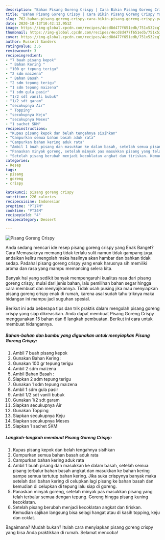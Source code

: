 ```yaml
---
description: "Bahan Pisang Goreng Crispy | Cara Bikin Pisang Goreng Crispy Yang Mudah Dan Praktis"
title: "Bahan Pisang Goreng Crispy | Cara Bikin Pisang Goreng Crispy Yang Mudah Dan Praktis"
slug: 762-bahan-pisang-goreng-crispy-cara-bikin-pisang-goreng-crispy-yang-mudah-dan-praktis
date: 2020-10-13T10:42:13.951Z
image: https://img-global.cpcdn.com/recipes/4ecd8d477f651edb/751x532cq70/pisang-goreng-crispy-foto-resep-utama.jpg
thumbnail: https://img-global.cpcdn.com/recipes/4ecd8d477f651edb/751x532cq70/pisang-goreng-crispy-foto-resep-utama.jpg
cover: https://img-global.cpcdn.com/recipes/4ecd8d477f651edb/751x532cq70/pisang-goreng-crispy-foto-resep-utama.jpg
author: Russell Sanders
ratingvalue: 3.6
reviewcount: 3
recipeingredient:
- "7 buah pisang kepok"
- " Bahan Kering "
- "100 gr tepung terigu"
- "2 sdm maizena"
- " Bahan Basah "
- "2 sdm tepung terigu"
- "1 sdm tepung maizena"
- "1 sdm gula pasir"
- "1/2 sdt vanili bubuk"
- "1/2 sdt garam"
- "secukupnya Air"
- " Topping"
- "secukupnya Keju"
- "secukupnya Meses"
- "1 sachet SKM"
recipeinstructions:
- "Kupas pisang kepok dan belah tengahnya sisihkan"
- "Campurkan semua bahan basah aduk rata"
- "Campurkan bahan kering aduk rata"
- "Ambil 1 buah pisang dan masukkan ke dalam basah, setelah semua pisang terbalur bahan basah angkat dan masukkan ke bahan kering sampe semua tertutup bahan kering. Jika suka crispynya banyak maka setelah dari bahan kering di celupkan lagi pisang ke bahan basah dan kemudian di celupkan di tepung lalu siap di goreng."
- "Panaskan minyak goreng, setelah minyak pas masukkan pisang yang telah terbalur semua dengan tepung. Goreng hingga pisang kuning kecoklatan."
- "Setelah pisang berubah menjadi kecoklatan angkat dan tiriskan. Kemudian sajikan langsung bisa selagi hangat atau di kasih topping, keju dan coklat."
categories:
- Resep
tags:
- pisang
- goreng
- crispy

katakunci: pisang goreng crispy 
nutrition: 226 calories
recipecuisine: Indonesian
preptime: "PT17M"
cooktime: "PT34M"
recipeyield: "4"
recipecategory: Dessert

---
```



![Pisang Goreng Crispy](https://img-global.cpcdn.com/recipes/4ecd8d477f651edb/751x532cq70/pisang-goreng-crispy-foto-resep-utama.jpg)

Anda sedang mencari ide resep pisang goreng crispy yang Enak Banget? Cara Memasaknya memang tidak terlalu sulit namun tidak gampang juga. andaikan keliru mengolah maka hasilnya akan hambar dan bahkan tidak sedap. Padahal pisang goreng crispy yang enak harusnya sih memiliki aroma dan rasa yang mampu memancing selera kita.



Banyak hal yang sedikit banyak mempengaruhi kualitas rasa dari pisang goreng crispy, mulai dari jenis bahan, lalu pemilihan bahan segar hingga cara membuat dan menyajikannya. Tidak usah pusing jika mau menyiapkan pisang goreng crispy enak di rumah, karena asal sudah tahu triknya maka hidangan ini mampu jadi suguhan spesial.


Berikut ini ada beberapa tips dan trik praktis dalam mengolah pisang goreng crispy yang siap dikreasikan. Anda dapat membuat Pisang Goreng Crispy menggunakan 15 bahan dan 6 langkah pembuatan. Berikut ini cara untuk membuat hidangannya.

<!--inarticleads1-->

##### Bahan-bahan dan bumbu yang digunakan untuk menyiapkan Pisang Goreng Crispy:

1. Ambil 7 buah pisang kepok
1. Gunakan  Bahan Kering :
1. Gunakan 100 gr tepung terigu
1. Ambil 2 sdm maizena
1. Ambil  Bahan Basah :
1. Siapkan 2 sdm tepung terigu
1. Gunakan 1 sdm tepung maizena
1. Ambil 1 sdm gula pasir
1. Ambil 1/2 sdt vanili bubuk
1. Gunakan 1/2 sdt garam
1. Siapkan secukupnya Air
1. Gunakan  Topping
1. Siapkan secukupnya Keju
1. Siapkan secukupnya Meses
1. Siapkan 1 sachet SKM




<!--inarticleads2-->

##### Langkah-langkah membuat Pisang Goreng Crispy:

1. Kupas pisang kepok dan belah tengahnya sisihkan
1. Campurkan semua bahan basah aduk rata
1. Campurkan bahan kering aduk rata
1. Ambil 1 buah pisang dan masukkan ke dalam basah, setelah semua pisang terbalur bahan basah angkat dan masukkan ke bahan kering sampe semua tertutup bahan kering. Jika suka crispynya banyak maka setelah dari bahan kering di celupkan lagi pisang ke bahan basah dan kemudian di celupkan di tepung lalu siap di goreng.
1. Panaskan minyak goreng, setelah minyak pas masukkan pisang yang telah terbalur semua dengan tepung. Goreng hingga pisang kuning kecoklatan.
1. Setelah pisang berubah menjadi kecoklatan angkat dan tiriskan. Kemudian sajikan langsung bisa selagi hangat atau di kasih topping, keju dan coklat.




Bagaimana? Mudah bukan? Itulah cara menyiapkan pisang goreng crispy yang bisa Anda praktikkan di rumah. Selamat mencoba!
